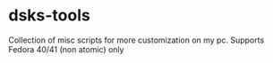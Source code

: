 # dsks-tools
Collection of misc scripts for more customization on my pc. Supports Fedora 40/41 (non atomic) only